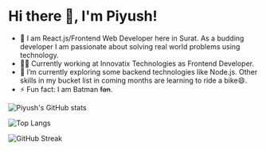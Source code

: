 <h1>Hi there 👋, I'm Piyush!</h1>

- 🔭 I am React.js/Frontend Web Developer here in Surat. As a budding developer I am passionate about solving real world problems using technology.
- 🧑‍💻 Currently working at Innovatix Technologies as Frontend Developer.
- 🌱 I’m currently exploring some backend technologies like Node.js. Other skills in my bucket list in coming months are learning to ride a bike😄.
- ⚡ Fun fact: I am Batman <del>fan</del>.


![Piyush's GitHub stats](https://github-readme-stats.vercel.app/api?username=piyushg3803&show_icons=true&theme=dark)

![Top Langs](https://github-readme-stats.vercel.app/api/top-langs/?username=piyushg3803&layout=compact&theme=dark)

![GitHub Streak](https://github-readme-streak-stats.herokuapp.com/?user=piyushg3803&theme=dark)


